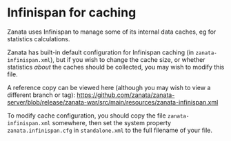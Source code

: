 # Infinispan for caching

Zanata uses Infinispan to manage some of its internal data caches, eg for statistics calculations.

Zanata has built-in default configuration for Infinispan caching (in `zanata-infinispan.xml`), but if you wish to change the cache size, or whether statistics *about* the caches should be collected, you may wish to modify this file.

A reference copy can be viewed here (although you may wish to view a different branch or tag): https://github.com/zanata/zanata-server/blob/release/zanata-war/src/main/resources/zanata-infinispan.xml

To modify cache configuration, you should copy the file `zanata-infinispan.xml` somewhere, then set the system property `zanata.infinispan.cfg` in `standalone.xml` to the full filename of your file.
